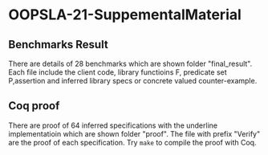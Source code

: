 # OOPSLA-21-SuppementalMaterial

## Benchmarks Result

There are details of 28 benchmarks which are shown folder "final_result".
Each file include the client code, library functioins F, predicate set P,assertion and inferred library specs or concrete valued counter-example.

## Coq proof
There are proof of 64 inferred specifications with the underline implementatioin which are shown folder "proof". The file with prefix "Verify" are the proof of each specification. Try `make` to compile the proof with Coq.
